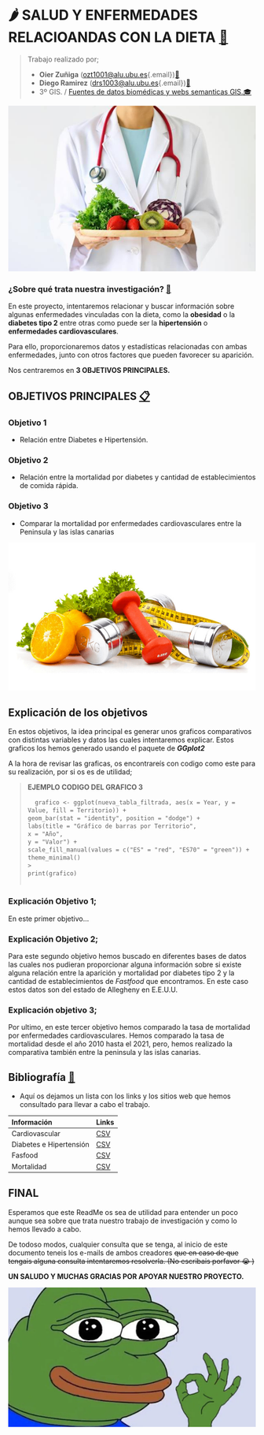 # 🌶️ SALUD Y ENFERMEDADES RELACIOANDAS CON LA DIETA [🍌](https://emojipedia.org/shortcodes)

> Trabajo realizado por;
>
> -   **Oier Zuñiga** ([ozt1001\@alu.ubu.es](mailto:ozt1001@alu.ubu.es){.email})[📩](https://emojipedia.org/shortcodes)
> -   **Diego Ramirez** ([drs1003\@alu.ubu.es](mailto:drs1003@alu.ubu.es){.email})[📩](https://emojipedia.org/shortcodes)
> -   3º GIS. / [Fuentes de datos biomédicas y webs semanticas GIS.](https://ubuvirtual.ubu.es/course/view.php?id=14468)[🎓](https://emojipedia.org/shortcodes)

![🥝](Fotos/Portada.jpg)

### ¿Sobre qué trata nuestra investigación? [🔎](https://emojipedia.org/shortcodes)

En este proyecto, intentaremos relacionar y buscar información sobre algunas enfermedades vinculadas con la dieta, como la **obesidad** o la **diabetes tipo 2** entre otras como puede ser la **hipertensión** o **enfermedades cardiovasculares**.

Para ello, proporcionaremos datos y estadísticas relacionadas con ambas enfermedades, junto con otros factores que pueden favorecer su aparición.

Nos centraremos en **3 OBJETIVOS PRINCIPALES.**

## OBJETIVOS PRINCIPALES [📋](https://emojipedia.org/shortcodes)

### **Objetivo 1**

-   Relación entre Diabetes e Hipertensión.

### **Objetivo 2**

-   Relación entre la mortalidad por diabetes y cantidad de establecimientos de comida rápida.

### **Objetivo 3**

-   Comparar la mortalidad por enfermedades cardiovasculares entre la Peninsula y las islas canarias

![💪](Fotos/DietaDeporte.jpg)

## Explicación de los objetivos

En estos objetivos, la idea principal es generar unos graficos comparativos con distintas variables y datos las cuales intentaremos explicar. Estos graficos los hemos generado usando el paquete de ***GGplot2***

A la hora de revisar las graficas, os encontrareís con codigo como este para su realización, por si os es de utilidad;

> **EJEMPLO CODIGO DEL GRAFICO 3**
>
> ```{r}
>   grafico <- ggplot(nueva_tabla_filtrada, aes(x = Year, y = Value, fill = Territorio)) +
> geom_bar(stat = "identity", position = "dodge") +
> labs(title = "Gráfico de barras por Territorio",
> x = "Año",
> y = "Valor") +
> scale_fill_manual(values = c("ES" = "red", "ES70" = "green")) +
> theme_minimal()
> >
> print(grafico)
>  
> ```

### **Explicación Objetivo 1**;

En este primer objetivo...

### **Explicación Objetivo 2**;

Para este segundo objetivo hemos buscado en diferentes bases de datos las cuales nos pudieran proporcionar alguna información sobre si existe alguna relación entre la aparición y mortalidad por diabetes tipo 2 y la cantidad de establecimientos de *Fastfood* que encontramos. En este caso estos datos son del estado de Allegheny en E.E.U.U.

### **Explicación objetivo 3**;

Por ultimo, en este tercer objetivo hemos comparado la tasa de mortalidad por enfermedades cardiovasculares. Hemos comparado la tasa de mortalidad desde el año 2010 hasta el 2021, pero, hemos realizado la comparativa también entre la peninsula y las islas canarias.

## Bibliografía [📰](https://emojipedia.org/shortcodes)

-   Aquí os dejamos un lista con los links y los sitios web que hemos consultado para llevar a cabo el trabajo.

| **Información**         | **Links**                                                                                   |
|:-----------------------------------------------|:----------------------|
| Cardiovascular          | [CSV](https://www3.gobiernodecanarias.org/aplicaciones/appsistac/ods/3-4-1/)                |
| Diabetes e Hipertensión | [CSV](https://catalog.data.gov/dataset/diabetes-hypertension-comorbidity)                   |
| Fasfood                 | [CSV](https://catalog.data.gov/dataset/allegheny-county-fast-food-establishments#sec-dates) |
| Mortalidad              | [CSV](https://catalog.data.gov/dataset/allegheny-county-mortality-indicators)               |

## FINAL

Esperamos que este ReadMe os sea de utilidad para entender un poco aunque sea sobre que trata nuestro trabajo de investigación y como lo hemos llevado a cabo.

De todoso modos, cualquier consulta que se tenga, al inicio de este documento teneis los e-mails de ambos creadores ~~que en caso de que tengais alguna consulta intentaremos resolverla. (No escribais porfavor 😭 )~~

**UN SALUDO Y MUCHAS GRACIAS POR APOYAR NUESTRO PROYECTO.**

![**FIN**](Fotos/Despedida.jpg)
